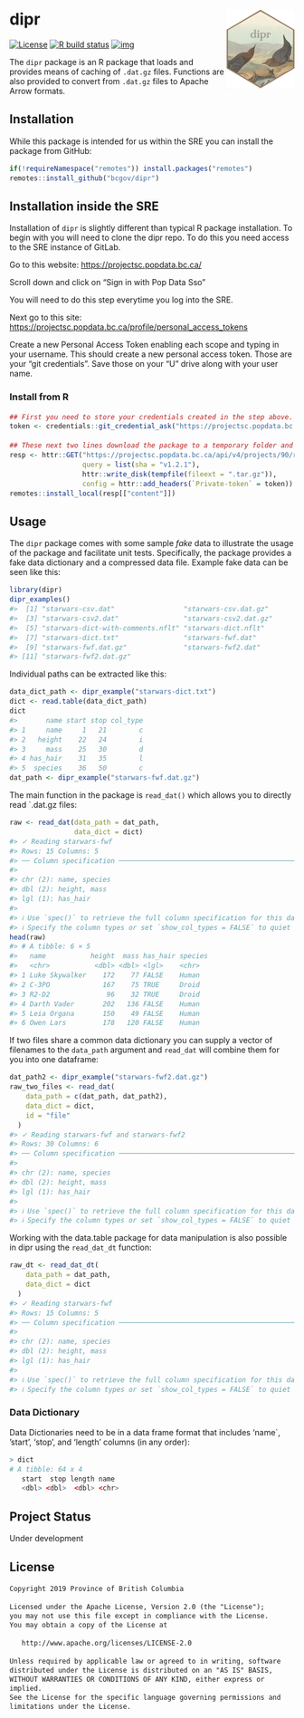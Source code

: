 
<!-- README.md is generated from README.Rmd. Please edit that file -->

# dipr <img src='man/figures/logo.png' align="right" height="139" />

<!-- badges: start -->

[![License](https://img.shields.io/badge/License-Apache%202.0-blue.svg)](https://opensource.org/licenses/Apache-2.0)
[![R build
status](https://github.com/bcgov/dipr/workflows/R-CMD-check/badge.svg)](https://github.com/bcgov/dipr)
[![img](https://img.shields.io/badge/Lifecycle-Experimental-339999)](https://github.com/bcgov/repomountie/blob/master/doc/lifecycle-badges.md)
<!-- badges: end -->

The `dipr` package is an R package that loads and provides means of
caching of `.dat.gz` files. Functions are also provided to convert from
`.dat.gz` files to Apache Arrow formats.

## Installation

While this package is intended for us within the SRE you can install the
package from GitHub:

``` r
if(!requireNamespace("remotes")) install.packages("remotes")
remotes::install_github("bcgov/dipr")
```

## Installation inside the SRE

Installation of `dipr` is slightly different than typical R package
installation. To begin with you will need to clone the dipr repo. To do
this you need access to the SRE instance of GitLab.

Go to this website: <https://projectsc.popdata.bc.ca/>

Scroll down and click on “Sign in with Pop Data Sso”

You will need to do this step everytime you log into the SRE.

Next go to this site:
<https://projectsc.popdata.bc.ca/profile/personal_access_tokens>

Create a new Personal Access Token enabling each scope and typing in
your username. This should create a new personal access token. Those are
your “git credentials”. Save those on your “U” drive along with your
user name.

### Install from R

``` r
## First you need to store your credentials created in the step above. This is a one time only thing
token <- credentials::git_credential_ask("https://projectsc.popdata.bc.ca")$password

## These next two lines download the package to a temporary folder and install it. 
resp <- httr::GET("https://projectsc.popdata.bc.ca/api/v4/projects/90/repository/archive.tar.gz",
                  query = list(sha = "v1.2.1"),
                  httr::write_disk(tempfile(fileext = ".tar.gz")),
                  config = httr::add_headers(`Private-token` = token))
remotes::install_local(resp[["content"]])
```

## Usage

The `dipr` package comes with some sample *fake* data to illustrate the
usage of the package and facilitate unit tests. Specifically, the
package provides a fake data dictionary and a compressed data file.
Example fake data can be seen like this:

``` r
library(dipr)
dipr_examples()
#>  [1] "starwars-csv.dat"                 "starwars-csv.dat.gz"             
#>  [3] "starwars-csv2.dat"                "starwars-csv2.dat.gz"            
#>  [5] "starwars-dict-with-comments.nflt" "starwars-dict.nflt"              
#>  [7] "starwars-dict.txt"                "starwars-fwf.dat"                
#>  [9] "starwars-fwf.dat.gz"              "starwars-fwf2.dat"               
#> [11] "starwars-fwf2.dat.gz"
```

Individual paths can be extracted like this:

``` r
data_dict_path <- dipr_example("starwars-dict.txt")
dict <- read.table(data_dict_path)
dict
#>       name start stop col_type
#> 1     name     1   21        c
#> 2   height    22   24        i
#> 3     mass    25   30        d
#> 4 has_hair    31   35        l
#> 5  species    36   50        c
dat_path <- dipr_example("starwars-fwf.dat.gz")
```

The main function in the package is `read_dat()` which allows you to
directly read \`.dat.gz files:

``` r
raw <- read_dat(data_path = dat_path,
                data_dict = dict)
#> ✓ Reading starwars-fwf
#> Rows: 15 Columns: 5
#> ── Column specification ────────────────────────────────────────────────────────
#> 
#> chr (2): name, species
#> dbl (2): height, mass
#> lgl (1): has_hair
#> 
#> ℹ Use `spec()` to retrieve the full column specification for this data.
#> ℹ Specify the column types or set `show_col_types = FALSE` to quiet this message.
head(raw)
#> # A tibble: 6 × 5
#>   name           height  mass has_hair species
#>   <chr>           <dbl> <dbl> <lgl>    <chr>  
#> 1 Luke Skywalker    172    77 FALSE    Human  
#> 2 C-3PO             167    75 TRUE     Droid  
#> 3 R2-D2              96    32 TRUE     Droid  
#> 4 Darth Vader       202   136 FALSE    Human  
#> 5 Leia Organa       150    49 FALSE    Human  
#> 6 Owen Lars         178   120 FALSE    Human
```

If two files share a common data dictionary you can supply a vector of
filenames to the `data_path` argument and `read_dat` will combine them
for you into one dataframe:

``` r
dat_path2 <- dipr_example("starwars-fwf2.dat.gz")
raw_two_files <- read_dat(
    data_path = c(dat_path, dat_path2),
    data_dict = dict,
    id = "file"
  )
#> ✓ Reading starwars-fwf and starwars-fwf2
#> Rows: 30 Columns: 6
#> ── Column specification ────────────────────────────────────────────────────────
#> 
#> chr (2): name, species
#> dbl (2): height, mass
#> lgl (1): has_hair
#> 
#> ℹ Use `spec()` to retrieve the full column specification for this data.
#> ℹ Specify the column types or set `show_col_types = FALSE` to quiet this message.
```

Working with the data.table package for data manipulation is also
possible in dipr using the `read_dat_dt` function:

``` r
raw_dt <- read_dat_dt(
    data_path = dat_path,
    data_dict = dict
  )
#> ✓ Reading starwars-fwf
#> Rows: 15 Columns: 5
#> ── Column specification ────────────────────────────────────────────────────────
#> 
#> chr (2): name, species
#> dbl (2): height, mass
#> lgl (1): has_hair
#> 
#> ℹ Use `spec()` to retrieve the full column specification for this data.
#> ℹ Specify the column types or set `show_col_types = FALSE` to quiet this message.
```

### Data Dictionary

Data Dictionaries need to be in a data frame format that includes
‘name\`, ’start’, ‘stop’, and ‘length’ columns (in any order):

``` r
> dict
# A tibble: 64 x 4
   start  stop length name                      
   <dbl> <dbl>  <dbl> <chr>   
```

## Project Status

Under development

## License

    Copyright 2019 Province of British Columbia

    Licensed under the Apache License, Version 2.0 (the "License");
    you may not use this file except in compliance with the License.
    You may obtain a copy of the License at 

       http://www.apache.org/licenses/LICENSE-2.0

    Unless required by applicable law or agreed to in writing, software
    distributed under the License is distributed on an "AS IS" BASIS,
    WITHOUT WARRANTIES OR CONDITIONS OF ANY KIND, either express or implied.
    See the License for the specific language governing permissions and
    limitations under the License.
